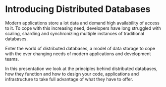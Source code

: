 # Introducing Distributed Databases

Modern applications store a lot data and demand high availability of access to it. To cope with this increasing need, developers have long struggled with scaling, sharding and synchronizing multiple instances of traditional databases.

Enter the world of distributed databases, a model of data storage to cope with the ever changing needs of modern applications and development teams.

In this presentation we look at the principles behind distributed databases, how they function and how to design your code, applications and infrastructure to take full advantage of what they have to offer.
